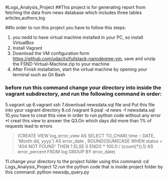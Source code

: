 #Logs_Analysis_Project
##This project is  for generating report from fetching the data  from news database which includes three tables articles,authors,log

##In order to run this project you have to follow this steps:
1. you nedd to have virtual machine installed in your PC, so install VirtualBox
2. Install Vagrant
3. Download the VM configuration  form https://github.com/udacity/fullstack-nanodegree-vm, save and unzip the FSND-Virtual-Machine.zip to your machine
4. After Finish installation, start the virtual machine by opening your terminal such as Git Bash

### before run this command change your directory into inside the vagrant subdirectory, and run the following command in order:
5.vagrant up
6.vagrant ssh
7.download newsdata.sql file and Put this file into ypur vagrant directory
8.cd /vagrant
9.psql -d news -f newsdata.sql
10.you have to creat this view in order to run python code without any error
*I creat this view to answer the Q3.On which days did more than 1% of requests lead to errors

> (CREATE VIEW log_error_view AS
SELECT TO_CHAR( time :: DATE, 'Month dd, yyyy')  AS error_date ,
ROUND((SUM(CASE WHEN status = '404 NOT FOUND' THEN 1 ELSE 0 END)) * 100.0 / (count(*)),1) AS error_percent
FROM log
GROUP BY error_date)

11.change your directory to the project folder using this command: cd Logs_Analysis_Project
12.run the python code that is inside project folder by this command: python newsdp_query.py



